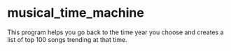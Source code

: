 # musical_time_machine
This program helps you go back to the time year you choose and creates a list of top 100 songs trending at that time. 
